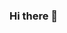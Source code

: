### Hi there 👋

<!--
**SlowThought/SlowThought** is a ✨ _special_ ✨ repository because its `README.md` (this file) appears on your GitHub profile.

Here are some ideas to get you started:

- 🔭 I’m currently working on Go rating systems
- 🌱 I’m currently learning Python
- 📫 How to reach me: slowthought@gmail.com
-->
